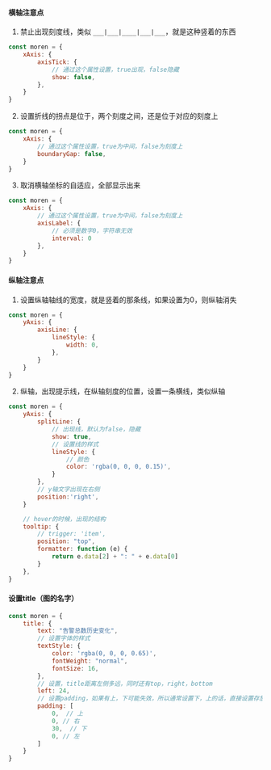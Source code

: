 

#### 横轴注意点
1. 禁止出现刻度线，类似  `___|___|____|___|___`，就是这种竖着的东西
```js
const moren = {
    xAxis: {
        axisTick: {
            // 通过这个属性设置，true出现，false隐藏
            show: false,
        },
    }
}
```
2. 设置折线的拐点是位于，两个刻度之间，还是位于对应的刻度上
```js
const moren = {
    xAxis: {
        // 通过这个属性设置，true为中间，false为刻度上
        boundaryGap: false,
    }
}
```
3. 取消横轴坐标的自适应，全部显示出来
```js
const moren = {
    xAxis: {
        // 通过这个属性设置，true为中间，false为刻度上
        axisLabel: {
            // 必须是数字0，字符串无效
            interval: 0
        },
    }
}
```






#### 纵轴注意点
1. 设置纵轴轴线的宽度，就是竖着的那条线，如果设置为0，则纵轴消失
```js
const moren = {
    yAxis: {
        axisLine: {
            lineStyle: {
                width: 0,
            },
        }
    }
}
```
2. 纵轴，出现提示线，在纵轴刻度的位置，设置一条横线，类似纵轴
```js
const moren = {
    yAxis: {
        splitLine: {
            // 出现线，默认为false，隐藏
            show: true,
            // 设置线的样式
            lineStyle: {
                // 颜色
                color: 'rgba(0, 0, 0, 0.15)',
            }
        },
        // y轴文字出现在右侧
        position:'right',
    }

    // hover的时候，出现的结构
    tooltip: {
        // trigger: 'item',
        position: "top",
        formatter: function (e) {
            return e.data[2] + ": " + e.data[0]
        }
    },
}
```




#### 设置title（图的名字）
```js
const moren = {
    title: {
        text: "告警总数历史变化",
        // 设置字体的样式
        textStyle: {
            color: 'rgba(0, 0, 0, 0.65)',
            fontWeight: "normal",
            fontSize: 16,
        },
        // 设置，title距离左侧多远，同时还有top，right，bottom
        left: 24,
        // 设置padding，如果有上，下可能失效，所以通常设置下，上的话，直接设置存放echarts的容器(dom)
        padding: [
            0,  // 上
            0, // 右
            30,  // 下
            0, // 左
        ]
    }
}
```
